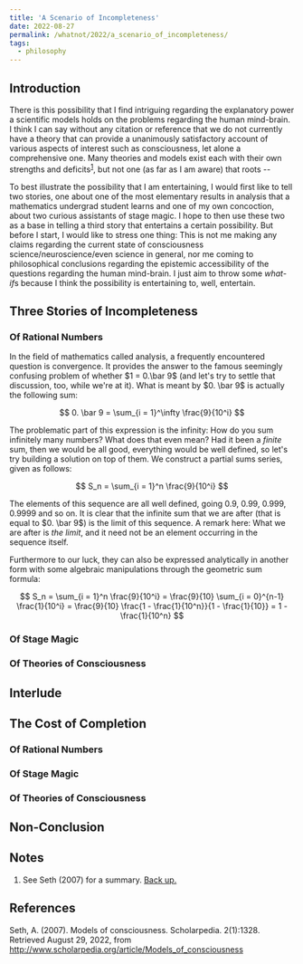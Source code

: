 ```yaml
---
title: 'A Scenario of Incompleteness'
date: 2022-08-27
permalink: /whatnot/2022/a_scenario_of_incompleteness/
tags:
  - philosophy
---
```


## Introduction

There is this possibility that I find intriguing regarding the explanatory power a scientific models holds on the problems regarding the human mind-brain. I think I can say without any citation or reference that we do not currently have a theory that can provide a unanimously satisfactory account of various aspects of interest such as consciousness, let alone a comprehensive one. Many theories and models exist each with their own strengths and deficits<sup><a id="footnotemark1" href="/whatnot/2022/a_scenario_of_incompleteness/#footnotetext1">1</a></sup>, but not one (as far as I am aware) that roots --

To best illustrate the possibility that I am entertaining, I would first like to tell two stories, one about one of the most elementary results in analysis that a mathematics undergrad student learns and one of my own concoction, about two curious assistants of stage magic. I hope to then use these two as a base in telling a third story that entertains a certain possibility. But before I start, I would like to stress one thing: This is not me making any claims regarding the current state of consciousness science/neuroscience/even science in general, nor me coming to philosophical conclusions regarding the epistemic accessibility of the questions regarding the human mind-brain. I just aim to throw some *what-if*s because I think the possibility is entertaining to, well, entertain.

## Three Stories of Incompleteness

### Of Rational Numbers

In the field of mathematics called analysis, a frequently encountered question is convergence. It provides the answer to the famous seemingly confusing problem of whether $1 = 0.\bar 9$ (and let's try to settle that discussion, too, while we're at it). What is meant by $0. \bar 9$ is actually the following sum:

$$
0. \bar 9 = \sum_{i = 1}^\infty \frac{9}{10^i}
$$

The problematic part of this expression is the infinity: How do you sum infinitely many numbers? What does that even mean? Had it been a *finite* sum, then we would be all good, everything would be well defined, so let's try building a solution on top of them. We construct a partial sums series, given as follows:

$$
S_n = \sum_{i = 1}^n \frac{9}{10^i}
$$

The elements of this sequence are all well defined, going $0.9$, $0.99$, $0.999$, $0.9999$ and so on. It is clear that the infinite sum that we are after (that is equal to $0. \bar 9$) is the limit of this sequence. A remark here: What we are after is *the limit*, and it need not be an element occurring in the sequence itself.

Furthermore to our luck, they can also be expressed analytically in another form with some algebraic manipulations through the geometric sum formula:

$$
S_n = \sum_{i = 1}^n \frac{9}{10^i} = \frac{9}{10} \sum_{i = 0}^{n-1} \frac{1}{10^i} = \frac{9}{10} \frac{1 - \frac{1}{10^n}}{1 - \frac{1}{10}} = 1 - \frac{1}{10^n}
$$

### Of Stage Magic

### Of Theories of Consciousness

## Interlude

## The Cost of Completion

### Of Rational Numbers

### Of Stage Magic

### Of Theories of Consciousness

## Non-Conclusion

## Notes

1. <a id="footnotetext1"></a> See Seth (2007) for a summary. [Back up.](/whatnot/2022/a_scenario_of_incompleteness/#footnotemark1) 

<!-- 1. <a id="footnotetext1"></a>  [Back up.](/whatnot/2022/a_scenario_of_incompleteness/#footnotemark1) 
<sup><a id="footnotemark1" href="/whatnot/2022/a_scenario_of_incompleteness/#footnotetext1">1</a></sup> -->

## References

Seth, A. (2007). Models of consciousness. Scholarpedia. 2(1):1328. Retrieved August 29, 2022, from http://www.scholarpedia.org/article/Models_of_consciousness 